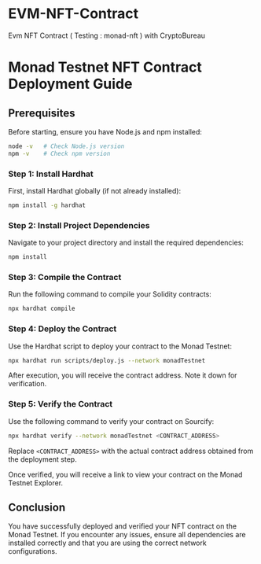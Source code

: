 # EVM-NFT-Contract
Evm NFT Contract ( Testing : monad-nft ) with CryptoBureau 


# Monad Testnet NFT Contract Deployment Guide

## Prerequisites

Before starting, ensure you have Node.js and npm installed:
```sh
node -v   # Check Node.js version
npm -v    # Check npm version
```

### Step 1: Install Hardhat

First, install Hardhat globally (if not already installed):
```sh
npm install -g hardhat
```

### Step 2: Install Project Dependencies

Navigate to your project directory and install the required dependencies:
```sh
npm install
```

### Step 3: Compile the Contract

Run the following command to compile your Solidity contracts:
```sh
npx hardhat compile
```

### Step 4: Deploy the Contract

Use the Hardhat script to deploy your contract to the Monad Testnet:
```sh
npx hardhat run scripts/deploy.js --network monadTestnet
```

After execution, you will receive the contract address. Note it down for verification.

### Step 5: Verify the Contract

Use the following command to verify your contract on Sourcify:
```sh
npx hardhat verify --network monadTestnet <CONTRACT_ADDRESS>
```
Replace `<CONTRACT_ADDRESS>` with the actual contract address obtained from the deployment step.

Once verified, you will receive a link to view your contract on the Monad Testnet Explorer.

## Conclusion

You have successfully deployed and verified your NFT contract on the Monad Testnet. If you encounter any issues, ensure all dependencies are installed correctly and that you are using the correct network configurations.

